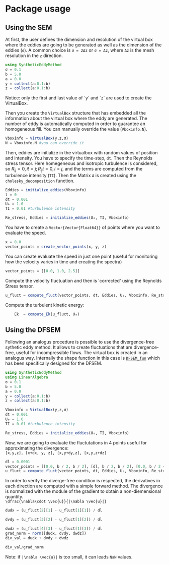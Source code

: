 # Package usage

## Using the SEM
At first, the user defines the dimension and resolution of the virtual box where the eddies are going to be generated as well as the dimension of the eddies (`σ`). A common choice is `σ = 2Δz` or `σ = Δz`, where `Δz` is the mesh resolution in the `z` direction.

```julia
using SyntheticEddyMethod
σ = 0.1
b = 5.0
a = 0.0
y = collect(a:0.1:b)
z = collect(a:0.1:b)
```
Notice: only the first and last value of ´y´ and ´z´ are used to create the VirtualBox.

Then you create the `VirtualBox` structure that has embedded all the information about the virtual box where the eddy are generated.
The number of eddy is automatically computed in order to guarantee an homogeneous fill. You can manually override the value (`Vboxinfo.N`).

```julia
Vboxinfo = VirtualBox(y,z,σ)
N = Vboxinfo.N #you can override it 
```
Then, eddies are initialize in the virtualbox with random values of position and intensity. You have to specify the time-step, `dt`. Then the Reynolds stress tensor. Here homegeneous and isotropic turbulence is considered, so $R_{ij} = 0, i!=j; R_{ij} != 0, i=j$, and the terms are computed from the turbulence intensity (`TI`). Then the Matrix `A` is created using the `cholesky_decomposition` function.


```julia
Eddies = initialize_eddies(Vboxinfo)
t = 0
dt = 0.001
U₀ = 1.0
TI = 0.01 #turbulence intensity

Re_stress, Eddies = initialize_eddies(U₀, TI, Vboxinfo)

```

You have to create a `Vector{Vector{Float64}}` of points where you want to evaluate the speed.
```julia
x = 0.0
vector_points = create_vector_points(x, y, z)

```
You can create evaluate the speed in just one point (useful for monitoring how the velocity varies in time and creating the spectra)
```julia
vector_points = [[0.0, 1.0, 2.5]]
```

Compute the velocity fluctuation and then is 'corrected' using the Reynolds Stress tensor.


```julia
u_fluct = compute_fluct(vector_points, dt, Eddies, U₀, Vboxinfo, Re_stress)
```

Compute the turbulent kinetic energy:
```julia
    Ek  = compute_Ek(u_fluct, U₀)
```

## Using the DFSEM
Following an analogus procedure is possible to use the divergence-free sythetic eddy method. It allows to create fluctuations that are divergence-free, useful for incompressible flows.
The virtual box is created in an analogus way. Internally the shape function in this case is [`DFSEM_fun`](@ref) which has been specifically designed for the DFSEM.
```julia
using SyntheticEddyMethod
using LinearAlgebra
σ = 0.1
b = 5.0
a = 0.0
y = collect(a:0.1:b)
z = collect(a:0.1:b)

Vboxinfo = VirtualBox(y,z,σ)
dt = 0.001
U₀ = 1.0
TI = 0.01 #turbulence intensity

Re_stress, Eddies = initialize_eddies(U₀, TI, Vboxinfo)

```
Now, we are going to evaluate the fluctutations in 4 points useful for approximating the divergence:\
``[x,y,z], [x+dx, y, z], [x,y+dy,z], [x,y,z+dz]``

```julia
dl = 0.0001
vector_points = [[0.0, b / 2, b / 2], [dl, b / 2, b / 2], [0.0, b / 2 + dl, b / 2], [0.0, b / 2, b / 2 + dl]]
u_fluct = compute_fluct(vector_points, dt, Eddies, U₀, Vboxinfo, Re_stress; DFSEM = true)

```
In order to verify the diverge-free condition is respected, the derivatives in each direction are computed with a simple forward method.
The divergence is normalized with the module of the gradient to obtain a non-diemensional quantity.\
``\dfrac{\nabla\cdot \vec{u}}{|\nabla \vec{u}|}``
```julia
dudx = (u_fluct[2][1] - u_fluct[1][1]) / dl

dvdy = (u_fluct[3][2] - u_fluct[1][2]) / dl

dwdz = (u_fluct[4][3] - u_fluct[1][3]) / dl
grad_norm = norm([dudx, dvdy, dwdz])
div_val = dudx + dvdy + dwdz

div_val/grad_norm
```
Note: if ``|\nabla \vec{u}|`` is too small, it can leads `NaN` values.





